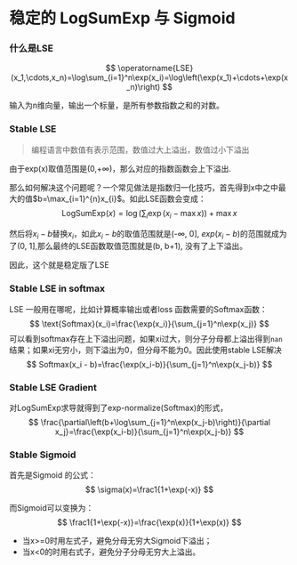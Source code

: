 # 稳定的 LogSumExp 与 Sigmoid

### 什么是LSE

$$
\operatorname{LSE}(x_1,\cdots,x_n)=\log\sum_{i=1}^n\exp(x_i)=\log\left(\exp(x_1)+\cdots+\exp(x_n)\right)
$$

输入为n维向量，输出一个标量，是所有参数指数之和的对数。

### Stable LSE
> 编程语言中数值有表示范围，数值过大上溢出，数值过小下溢出

由于exp(x)取值范围是(0,+∞)，那么对应的指数函数会上下溢出.

那么如何解决这个问题呢？一个常见做法是指数归一化技巧，首先得到x中之中最大的值$b=\max_{i=1}^{n}x_{i}$。如此LSE函数会变成：
$$
\begin{equation}
\text{LogSumExp}(x) = \log (\sum_{i} \exp (x_i - \max{x})) + \max{x}
\end{equation}
$$

然后将$x_i-b$替换$x_i$，如此$x_i-b$的取值范围就是(-∞, 0], $exp(x_i-b)$的范围就成为了(0, 1],那么最终的LSE函数取值范围就是(b, b+1), 没有了上下溢出。

因此，这个就是稳定版了LSE

### Stable LSE in softmax
LSE 一般用在哪呢，比如计算概率输出或者loss 函数需要的Softmax函数：
$$
\text{Softmax}(x_i)=\frac{\exp(x_i)}{\sum_{j=1}^n\exp(x_j)}
$$
可以看到softmax存在上下溢出问题，如果xi过大，则分子分母都上溢出得到`nan`结果；如果xi无穷小，则下溢出为0，但分母不能为0。因此使用stable LSE解决
$$
Softmax(x_i - b)=\frac{\exp(x_i-b)}{\sum_{j=1}^n\exp(x_j-b)}
$$

### Stable LSE Gradient
对LogSumExp求导就得到了exp-normalize(Softmax)的形式，
$$
\frac{\partial\left(b+\log\sum_{j=1}^n\exp(x_j-b)\right)}{\partial x_j}=\frac{\exp(x_i-b)}{\sum_{j=1}^n\exp(x_j-b)}
$$


### Stable Sigmoid
首先是Sigmoid 的公式：
$$
\sigma(x)=\frac1{1+\exp(-x)}
$$

而Sigmoid可以变换为：
$$
\frac1{1+\exp(-x)}=\frac{\exp(x)}{1+\exp(x)}
$$
- 当x>=0时用左式子，避免分母无穷大Sigmoid下溢出；
- 当x<0的时用右式子，避免分子分母无穷大上溢出。